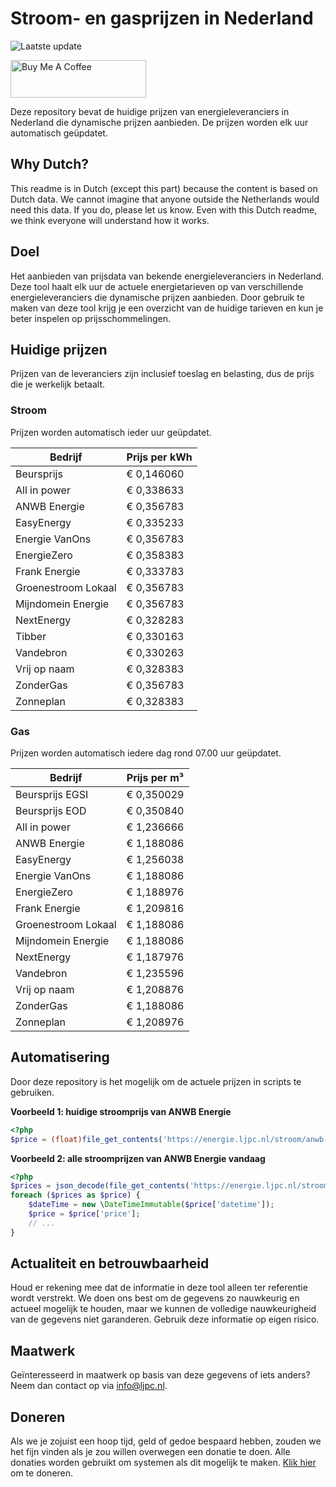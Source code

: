 # Stroom- en gasprijzen in Nederland

![Laatste update](https://img.shields.io/badge/laatste%20update-2024--09--16%2008%3A00%20CET-brightgreen)

<a href="https://www.buymeacoffee.com/Lars-" target="_blank"><img src="https://cdn.buymeacoffee.com/buttons/v2/default-orange.png" alt="Buy Me A Coffee" height="60" style="height: 60px !important;width: 217px !important;" ></a>

Deze repository bevat de huidige prijzen van energieleveranciers in Nederland die dynamische prijzen aanbieden. De prijzen worden elk uur automatisch geüpdatet.

## Why Dutch?

This readme is in Dutch (except this part) because the content is based on Dutch data. We cannot imagine that anyone outside the Netherlands would need this data. If you do, please let us know. Even with this Dutch readme, we think
everyone will understand how it works.

## Doel

Het aanbieden van prijsdata van bekende energieleveranciers in Nederland. Deze tool haalt elk uur de actuele energietarieven op van verschillende energieleveranciers die dynamische prijzen aanbieden. Door gebruik te maken van deze tool
krijg je een overzicht van de huidige tarieven en kun je beter inspelen op prijsschommelingen.

## Huidige prijzen

Prijzen van de leveranciers zijn inclusief toeslag en belasting, dus de prijs die je werkelijk betaalt.

### Stroom

Prijzen worden automatisch ieder uur geüpdatet.

 Bedrijf | Prijs per kWh 
---------|---------------
Beursprijs | € 0,146060
All in power | € 0,338633
ANWB Energie | € 0,356783
EasyEnergy | € 0,335233
Energie VanOns | € 0,356783
EnergieZero | € 0,358383
Frank Energie | € 0,333783
Groenestroom Lokaal | € 0,356783
Mijndomein Energie | € 0,356783
NextEnergy | € 0,328283
Tibber | € 0,330163
Vandebron | € 0,330263
Vrij op naam | € 0,328383
ZonderGas | € 0,356783
Zonneplan | € 0,328383


### Gas

Prijzen worden automatisch iedere dag rond 07.00 uur geüpdatet.

 Bedrijf | Prijs per m³ 
---------|--------------
Beursprijs EGSI | € 0,350029
Beursprijs EOD | € 0,350840
All in power | € 1,236666
ANWB Energie | € 1,188086
EasyEnergy | € 1,256038
Energie VanOns | € 1,188086
EnergieZero | € 1,188976
Frank Energie | € 1,209816
Groenestroom Lokaal | € 1,188086
Mijndomein Energie | € 1,188086
NextEnergy | € 1,187976
Vandebron | € 1,235596
Vrij op naam | € 1,208876
ZonderGas | € 1,188086
Zonneplan | € 1,208976


## Automatisering

Door deze repository is het mogelijk om de actuele prijzen in scripts te gebruiken.

**Voorbeeld 1: huidige stroomprijs van ANWB Energie**

```php
<?php
$price = (float)file_get_contents('https://energie.ljpc.nl/stroom/anwb-energie-nu.txt');

```

**Voorbeeld 2: alle stroomprijzen van ANWB Energie vandaag**

```php
<?php
$prices = json_decode(file_get_contents('https://energie.ljpc.nl/stroom/all-in-power-vandaag.json'),true);
foreach ($prices as $price) {
    $dateTime = new \DateTimeImmutable($price['datetime']);
    $price = $price['price'];
    // ...
}
```

## Actualiteit en betrouwbaarheid

Houd er rekening mee dat de informatie in deze tool alleen ter referentie wordt verstrekt. We doen ons best om de gegevens zo nauwkeurig en actueel mogelijk te houden, maar we kunnen de volledige nauwkeurigheid van de gegevens niet
garanderen. Gebruik deze informatie op eigen risico.

## Maatwerk

Geïnteresseerd in maatwerk op basis van deze gegevens of iets anders? Neem dan contact op
via [info@ljpc.nl](mailto:info@ljpc.nl?subject=Energie%20prijzen).

## Doneren

Als we je zojuist een hoop tijd, geld of gedoe bespaard hebben, zouden we het fijn vinden als je zou willen overwegen een
donatie te doen. Alle donaties worden gebruikt om systemen als dit mogelijk te
maken. [Klik hier](https://www.buymeacoffee.com/Lars-) om te doneren.
